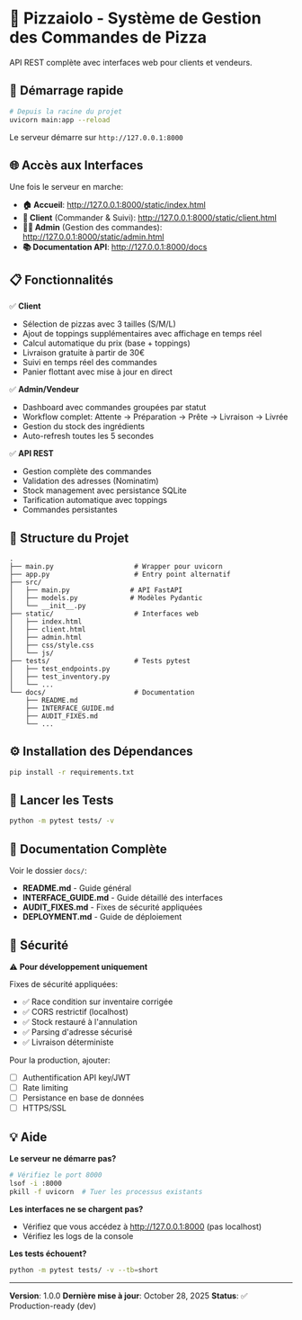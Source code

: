 # 🍕 Pizzaiolo - Système de Gestion des Commandes de Pizza

API REST complète avec interfaces web pour clients et vendeurs.

## 🚀 Démarrage rapide

```bash
# Depuis la racine du projet
uvicorn main:app --reload
```

Le serveur démarre sur `http://127.0.0.1:8000`

## 🌐 Accès aux Interfaces

Une fois le serveur en marche:

- **🏠 Accueil**: http://127.0.0.1:8000/static/index.html
- **👤 Client** (Commander & Suivi): http://127.0.0.1:8000/static/client.html
- **👨‍🍳 Admin** (Gestion des commandes): http://127.0.0.1:8000/static/admin.html
- **📚 Documentation API**: http://127.0.0.1:8000/docs

## 📋 Fonctionnalités

✅ **Client**
- Sélection de pizzas avec 3 tailles (S/M/L)
- Ajout de toppings supplémentaires avec affichage en temps réel
- Calcul automatique du prix (base + toppings)
- Livraison gratuite à partir de 30€
- Suivi en temps réel des commandes
- Panier flottant avec mise à jour en direct

✅ **Admin/Vendeur**
- Dashboard avec commandes groupées par statut
- Workflow complet: Attente → Préparation → Prête → Livraison → Livrée
- Gestion du stock des ingrédients
- Auto-refresh toutes les 5 secondes

✅ **API REST**
- Gestion complète des commandes
- Validation des adresses (Nominatim)
- Stock management avec persistance SQLite
- Tarification automatique avec toppings
- Commandes persistantes

## 📂 Structure du Projet

```
.
├── main.py                    # Wrapper pour uvicorn
├── app.py                     # Entry point alternatif
├── src/
│   ├── main.py               # API FastAPI
│   ├── models.py             # Modèles Pydantic
│   └── __init__.py
├── static/                    # Interfaces web
│   ├── index.html
│   ├── client.html
│   ├── admin.html
│   ├── css/style.css
│   └── js/
├── tests/                     # Tests pytest
│   ├── test_endpoints.py
│   ├── test_inventory.py
│   └── ...
└── docs/                      # Documentation
    ├── README.md
    ├── INTERFACE_GUIDE.md
    ├── AUDIT_FIXES.md
    └── ...
```

## ⚙️ Installation des Dépendances

```bash
pip install -r requirements.txt
```

## 🧪 Lancer les Tests

```bash
python -m pytest tests/ -v
```

## 📖 Documentation Complète

Voir le dossier `docs/`:
- **README.md** - Guide général
- **INTERFACE_GUIDE.md** - Guide détaillé des interfaces
- **AUDIT_FIXES.md** - Fixes de sécurité appliquées
- **DEPLOYMENT.md** - Guide de déploiement

## 🔐 Sécurité

⚠️ **Pour développement uniquement**

Fixes de sécurité appliquées:
- ✅ Race condition sur inventaire corrigée
- ✅ CORS restrictif (localhost)
- ✅ Stock restauré à l'annulation
- ✅ Parsing d'adresse sécurisé
- ✅ Livraison déterministe

Pour la production, ajouter:
- [ ] Authentification API key/JWT
- [ ] Rate limiting
- [ ] Persistance en base de données
- [ ] HTTPS/SSL

## 💡 Aide

**Le serveur ne démarre pas?**
```bash
# Vérifiez le port 8000
lsof -i :8000
pkill -f uvicorn  # Tuer les processus existants
```

**Les interfaces ne se chargent pas?**
- Vérifiez que vous accédez à http://127.0.0.1:8000 (pas localhost)
- Vérifiez les logs de la console

**Les tests échouent?**
```bash
python -m pytest tests/ -v --tb=short
```

---

**Version**: 1.0.0
**Dernière mise à jour**: October 28, 2025
**Status**: ✅ Production-ready (dev)
